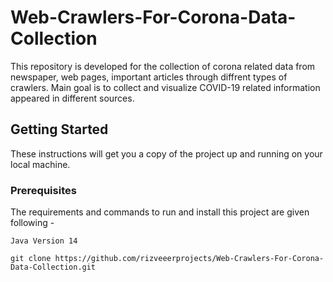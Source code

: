 # Web-Crawlers-For-Corona-Data-Collection
This repository is developed for the collection of corona related data from newspaper, web pages, important articles through diffrent types of crawlers. Main goal is to collect and visualize COVID-19 related information appeared in different sources. 

## Getting Started
These instructions will get you a copy of the project up and running on your local machine.


### Prerequisites
The requirements and commands to run and install this project are given following - 

```
Java Version 14
```

```
git clone https://github.com/rizveeerprojects/Web-Crawlers-For-Corona-Data-Collection.git
```


